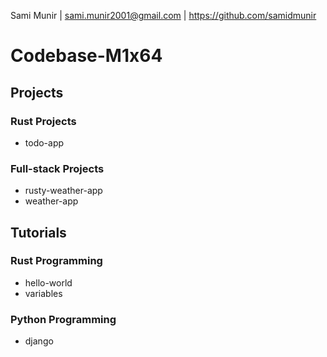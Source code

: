 Sami Munir | sami.munir2001@gmail.com | https://github.com/samidmunir
# Codebase-M1x64
## Projects
### Rust Projects
* todo-app
### Full-stack Projects
* rusty-weather-app
* weather-app
## Tutorials
### Rust Programming
* hello-world
* variables
### Python Programming
* django